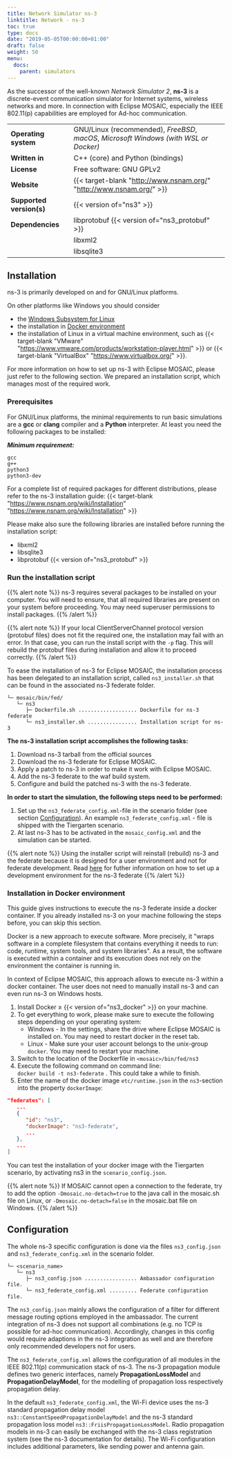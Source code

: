 ```yaml
---
title: Network Simulator ns-3
linktitle: Network - ns-3
toc: true
type: docs
date: "2019-05-05T00:00:00+01:00"
draft: false
weight: 50
menu:
  docs:
    parent: simulators
---
```


As the successor of the well-known _Network Simulator 2_, **ns-3** is a discrete-event communication simulator for Internet systems,
wireless networks and more. In connection with Eclipse MOSAIC, especially the IEEE 802.11(p) capabilities are employed for Ad-hoc communication.

|                          |                                                                                       |
|--------------------------|---------------------------------------------------------------------------------------|
| **Operating system**     | GNU/Linux (recommended), _FreeBSD_, _macOS_, _Microsoft Windows (with WSL or Docker)_ |
| **Written in**           | C++ (core) and Python (bindings)                                                      |
| **License**              | Free software: GNU GPLv2                                                              |
| **Website**              | {{< target-blank "http://www.nsnam.org/" "http://www.nsnam.org/" >}}                  |
| **Supported version(s)** | {{< version of="ns3" >}}                                                              |
| **Dependencies**         | libprotobuf {{< version of="ns3_protobuf" >}}                                         |
|                          | libxml2                                                                               |
|                          | libsqlite3                                                                            |

## Installation

ns-3 is primarily developed on and for GNU/Linux platforms.

On other platforms like Windows you should consider
- the [Windows Subsystem for Linux](https://docs.microsoft.com/windows/wsl/)
- the installation in [Docker environment](#installation-in-docker-environment)
- the installation of Linux in a virtual machine environment, such as
{{< target-blank "VMware" "https://www.vmware.com/products/workstation-player.html" >}} or {{< target-blank "VirtualBox" "https://www.virtualbox.org/" >}}.

For more information on how to set up ns-3 with Eclipse MOSAIC, please just refer to the following section. We
prepared an installation script, which manages most of the required work.


### Prerequisites

For GNU/Linux platforms, the minimal requirements to run basic simulations are a **gcc** or **clang** compiler
and a **Python** interpreter. At least you need the following packages to be installed:

***Minimum requirement:***
```plaintext
gcc
g++
python3
python3-dev
```

For a complete list of required packages for different distributions, please refer to the ns-3 installation
guide: {{< target-blank "https://www.nsnam.org/wiki/Installation" "https://www.nsnam.org/wiki/Installation" >}}

Please make also sure the following libraries are installed before running the installation script:
* libxml2
* libsqlite3
* libprotobuf {{< version of="ns3_protobuf" >}}

### Run the installation script

{{% alert note %}}
ns-3 requires several packages to be installed on your computer. You will
need to ensure, that all required libraries are present on your system before proceeding. You
may need superuser permissions to install packages.
{{% /alert %}}

{{% alert note %}}
If your local ClientServerChannel protocol version (protobuf files) does not fit the required one, the installation
may fail with an error. In that case, you can run the install script with the `-p` flag. This will
rebuild the protobuf files during installation and allow it to proceed correctly.
{{% /alert %}}

To ease the installation of ns-3 for Eclipse MOSAIC, the installation process has been delegated to an installation
script, called `ns3_installer.sh` that can be found in the associated ns-3 federate folder.

```plaintext
└─ mosaic/bin/fed/
   └─ ns3
      ├─ Dockerfile.sh ................... Dockerfile for ns-3 federate
      └─ ns3_installer.sh ................ Installation script for ns-3
```

**The ns-3 installation script accomplishes the following tasks:**
1. Download ns-3 tarball from the official sources
2. Download the ns-3 federate for Eclipse MOSAIC.
3. Apply a patch to ns-3 in order to make it work with Eclipse MOSAIC.
4. Add the ns-3 federate to the waf build system.
5. Configure and build the patched ns-3 with the ns-3 federate.

**In order to start the simulation, the following steps need to be performed:**
1. Set up the `ns3_federate_config.xml`-file in the scenario folder (see section [Configuration](/docs/simulators/network_simulator_ns3#configuration)). An example `ns3_federate_config.xml` - file is shipped with the Tiergarten scenario.
2. At last ns-3 has to be activated in the `mosaic_config.xml` and the simulation can be started.


{{% alert note %}}
Using the installer script will reinstall (rebuild) ns-3 and the federate because it is designed for a user environment and not for federate development.
Read [here](/docs/extending_mosaic/ns3_setup) for futher information on how to set up a development environment for the ns-3 federate
{{% /alert %}}

### Installation in Docker environment

This guide gives instructions to execute the ns-3 federate inside a docker container. If you already installed
ns-3 on your machine following the steps before, you can skip this section.

Docker is a new approach to execute software. More precisely, it "wraps software in a complete filesystem
that contains everything it needs to run: code, runtime, system tools, and system libraries". As a result, the
software is executed within a container and its execution does not rely on the environment the container is running in.

In context of Eclipse MOSAIC, this approach allows to execute ns-3 within a docker container. The user does not
need to manually install ns-3 and can even run ns-3 on Windows hosts.
1. Install Docker ≥ {{< version of="ns3_docker" >}} on your machine.
2. To get everything to work, please make sure to execute the following steps depending on your operating system:
    * Windows - In the settings, share the drive where Eclipse MOSAIC is installed on. You may need to restart docker in the reset tab.
    * Linux - Make sure your user account belongs to the unix-group `docker`. You may need to restart your machine.
3. Switch to the location of the Dockerfile in `<mosaic>/bin/fed/ns3`
4. Execute the following command on command line:  
    `docker build -t ns3-federate` .
    This could take a while to finish.
5. Enter the name of the docker image `etc/runtime.json` in the `ns3`-section into the property `dockerImage`:  
```json
"federates": [
   ...
   {
      "id": "ns3",
      "dockerImage": "ns3-federate",
      ...
   },
   ...
]
```

You can test the installation of your docker image with the Tiergarten scenario, by activating ns3 in the `scenario_config.json`.

{{% alert note %}}
If MOSAIC cannot open a connection to the federate, try to add the option `-Dmosaic.no-detach=true` to the java call in the mosaic.sh file on Linux, or
`-Dmosaic.no-detach=false` in the mosaic.bat file on Windows.
{{% /alert %}}

## Configuration

The whole ns-3 specific configuration is done via the files `ns3_config.json` and `ns3_federate_config.xml`
in the scenario folder.

```plaintext
└─ <scenario_name>
   └─ ns3
      ├─ ns3_config.json ................. Ambassador configuration file.
      └─ ns3_federate_config.xml ......... Federate configuration file.
```

The `ns3_config.json` mainly allows the configuration of a filter for different message routing options employed in the ambassador.
The current integration of ns-3 does not support all combinations (e.g. no TCP is possible for ad-hoc communication).
Accordingly, changes in this config would require adaptions in the ns-3 integration as well
and are therefore only recommended developers not for users.

The `ns3_federate_config.xml` allows the configuration of all modules in the IEEE 802.11(p) communication stack of ns-3.
The ns-3 propagation
module defines two generic interfaces, namely **PropagationLossModel** and **PropagationDelayModel**,
for the modelling of propagation loss respectively propagation delay.

In the default `ns3_federate_config.xml`, the Wi-Fi device uses the ns-3 standard propagation delay model
`ns3::ConstantSpeedPropagationDelayModel` and the ns-3 standard propagation loss model
`ns3::FriisPropagationLossModel`. Radio propagation models in ns-3 can easily be exchanged with
the ns-3 class registration system (see the ns-3 documentation for details). The Wi-Fi configuration
includes additional parameters, like sending power and antenna gain.

